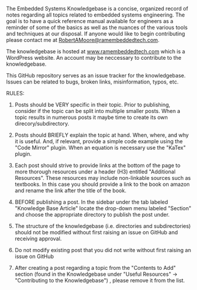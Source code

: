 The Embedded Systems Knowledgebase is a concise, organized record of notes regarding all topics related to embedded systems engineering. The goal is to have a quick reference manual available for engineers as a reminder of some of the basics as well as the nuances of the various tools and techniques at our disposal. If anyone would like to begin contributing please contact me at RobertAMoore@ramembeddedtech.com.

The knowledgebase is hosted at www.ramembeddedtech.com which is a WordPress website. An account may be neccessary to contribute to the knowledgebase.

This GitHub repository serves as an issue tracker for the knowledgebase. Issues can be related to bugs, broken links, misinformation, typos, etc.

RULES:

1. Posts should be VERY specific in their topic. Prior to publishing, consider if the topic can be split into multiple smaller posts. When a topic results in numerous posts it maybe time to create its own direcory/subdirectory. 

2. Posts should BRIEFLY explain the topic at hand. When, where, and why it is useful. And, if relevant, provide a simple code example using the "Code  Mirror" plugin. When an equation is necessary use the "KaTex" plugin.

3. Each post should strive to provide links at the bottom of the page to more thorough resources under a header (H3) entitled "Additional Resources". These resources may include non-linkable sources such as textbooks. In this case you should provide a link to the book on amazon and rename the link after the title of the book.

4. BEFORE publishing a post. In the sidebar under the tab labeled "Knowledge Base Article" locate the drop-down menu labeled "Section" and choose the appropriate directory to publish the post under.

5. The structure of the knowledgebase (i.e. directories and subdirectories) should not be modified without first raising an issue on GitHub and receiving approval.

6. Do not modify existing post that you did not write without first raising an issue on GitHub

7. After creating a post regarding a topic from the "Contents to Add" section (found in the Knowledgebase under "Useful Resources" -> "Contributing to the Knowledgebase") , please remove it from the list. 
